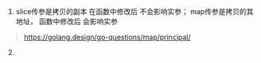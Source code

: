 1. slice传参是拷贝的副本  在函数中修改后 不会影响实参； map传参是拷贝的其地址， 函数中修改后 会影响实参

> https://golang.design/go-questions/map/principal/

2. 